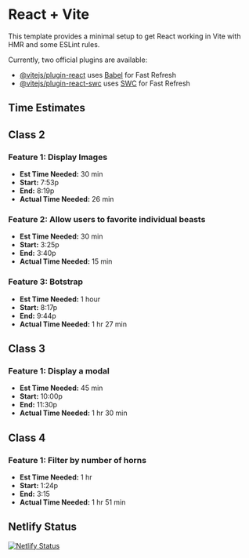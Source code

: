 # React + Vite

This template provides a minimal setup to get React working in Vite with HMR and some ESLint rules.

Currently, two official plugins are available:

- [@vitejs/plugin-react](https://github.com/vitejs/vite-plugin-react/blob/main/packages/plugin-react/README.md) uses [Babel](https://babeljs.io/) for Fast Refresh
- [@vitejs/plugin-react-swc](https://github.com/vitejs/vite-plugin-react-swc) uses [SWC](https://swc.rs/) for Fast Refresh

## Time Estimates

## Class 2

### Feature 1: Display Images

- **Est Time Needed:** 30 min
- **Start:** 7:53p
- **End:** 8:19p
- **Actual Time Needed:** 26 min

### Feature 2: Allow users to favorite individual beasts

- **Est Time Needed:** 30 min
- **Start:** 3:25p
- **End:** 3:40p
- **Actual Time Needed:** 15 min

### Feature 3: Botstrap

- **Est Time Needed:** 1 hour
- **Start:** 8:17p
- **End:** 9:44p
- **Actual Time Needed:** 1 hr 27 min

## Class 3

### Feature 1: Display a modal

- **Est Time Needed:** 45 min
- **Start:** 10:00p
- **End:** 11:30p
- **Actual Time Needed:** 1 hr 30 min

## Class 4

### Feature 1: Filter by number of horns

- **Est Time Needed:** 1 hr
- **Start:** 1:24p
- **End:** 3:15
- **Actual Time Needed:** 1 hr 51 min

## Netlify Status

[![Netlify Status](https://api.netlify.com/api/v1/badges/32aa53da-b120-481b-bda0-46a417439bc3/deploy-status)](https://app.netlify.com/sites/brilliant-frangollo-a1e1d5/deploys)